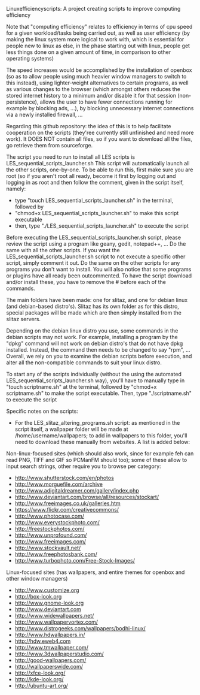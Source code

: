 Linuxefficiencyscripts: A project creating scripts to improve computing efficiency

Note that "computing efficiency" relates to efficiency in terms of cpu speed for a given workload/tasks being carried out, as well as user efficiency (by making the linux system more logical to work with, which is essential for people new to linux as else, in the phase starting out with linux, people get less things done on a given amount of time, in comparison to other operating systems)

The speed increases would be accomplished by the installation of openbox (so as to allow people using much heavier window managers to switch to this instead), using lighter-weight alternatives to certain programs, as well as various changes to the browser (which amongst others reduces the stored internet history to a minimum and/or disable it for that session (non-persistence), allows the user to have fewer connections running for example by blocking ads, ...), by blocking unnecessary internet connections via a newly installed firewall, ... 

Regarding this github repository: the idea of this is to help facilitate cooperation on the scripts (they'ree currently still unfinished and need more work).
It DOES NOT contain all files, so if you want to download all the files, go retrieve them from sourceforge.

The script you need to run to install all LES scripts is LES_sequential_scripts_launcher.sh
This script will automatically launch all the other scripts, one-by-one.
To be able to run this, first make sure you are root (so if you aren't root all ready, become it first
by logging out and logging in as root and then follow the comment, given in the script itself, namely:
- type "touch LES_sequential_scripts_launcher.sh" in the terminal, followed by
- "chmod+x LES_sequential_scripts_launcher.sh" to make this script executable
- then, type "./LES_sequential_scripts_launcher.sh" to execute the script

Before executing the LES_sequential_scripts_launcher.sh script, please review the script using a program like geany, gedit, notepad++, ... Do the same with all the other scripts.
If you want the LES_sequential_scripts_launcher.sh script to not execute a specific other script, simply comment it out. Do the same on the other scripts for any programs you don't want to install. You will also notice that some programs or plugins have all ready been outcommented. To have the script download and/or install these, you have to remove the # before each of the commands. 

The main folders have been made: one for slitaz, and one for debian linux (and debian-based distro's).
Slitaz has its own folder as for this distro, special packages will be made which are then simply installed from the slitaz servers.

Depending on the debian linux distro you use, some commands in the debian scripts may not work. For example, installing a program by the "dpkg" command will not work on debian distro's that do not have dpkg installed. Instead, the command then needs to be changed to say "rpm", ... 
Overall, we rely on you to examine the debian scripts before execution, and alter all the non-compatible commands to suit your linux distro.

To start any of the scripts individually (without the using the automated LES_sequential_scripts_launcher.sh way), you'll have to manually type in "touch scriptname.sh" at the terminal, followed by "chmod+x scriptname.sh" to make the script executable. Then, type "./scriptname.sh" to execute the script

Specific notes on the scripts:
* For the LES_slitaz_altering_programs.sh script:
as mentioned in the script itself, a wallpaper folder will be made at /home/username/wallpapers;
to add in wallpapers to this folder, you'll need to download these manually from websites. A list is added below:

Non-linux-focused sites (which should also work, since for example feh can read PNG, TIFF and GIF so PCManFM should too); 
some of these allow to input search strings, other require you to browse per category:
- http://www.shutterstock.com/en/photos
- http://www.morguefile.com/archive
- http://www.adigitaldreamer.com/gallery/index.php
- http://www.deviantart.com/browse/all/resources/stockart/
- http://www.freeimages.co.uk/galleries.htm
- https://www.flickr.com/creativecommons/
- http://www.photocase.com/
- http://www.everystockphoto.com/
- http://freestockphotos.com/
- http://www.unprofound.com/
- http://www.freeimages.com/
- http://www.stockvault.net/
- http://www.freephotosbank.com/
- http://www.turbophoto.com/Free-Stock-Images/

Linux-focused sites (has wallpapers, and entire themes for openbox and other window managers)
- http://www.customize.org
- http://box-look.org
- http://www.gnome-look.org
- http://www.deviantart.com
- http://www.widewallpapers.net/
- http://www.wallpapervortex.com/
- http://www.distrogeeks.com/wallpapers/bodhi-linux/
- http://www.hdwallpapers.in/
- http://hdw.eweb4.com
- http://www.tmwallpaper.com/
- http://www.3dwallpaperstudio.com/
- http://good-wallpapers.com/
- http://wallpaperswide.com/
- http://xfce-look.org/
- http://kde-look.org/
- http://ubuntu-art.org/
